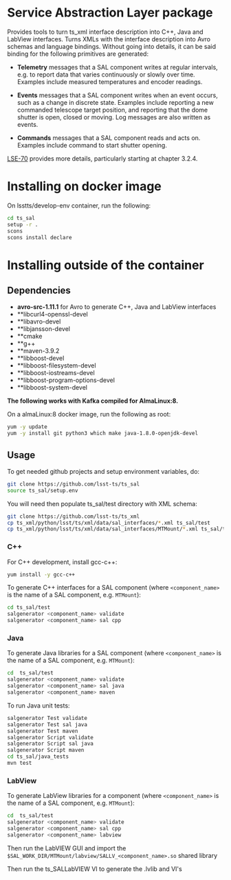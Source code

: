 # Service Abstraction Layer package

Provides tools to turn ts_xml interface description into C++, Java and
LabView interfaces. Turns XMLs with the interface description into Avro schemas and language bindings.
Without going into details, it can be said binding for the following primitives are generated:

* **Telemetry** messages that a SAL component writes at regular intervals, e.g.
 to report data that varies continuously or slowly over time. Examples include
 measured temperatures and encoder readings.

* **Events** messages that a SAL component writes when an event occurs, such as
  a change in discrete state. Examples include reporting a new commanded
  telescope target position, and reporting that the dome shutter is open,
  closed or moving. Log messages are also written as events.

* **Commands** messages that a SAL component reads and acts on. Examples
  include command to start shutter opening.

[LSE-70](https://ls.st/LSE-70) provides more details, particularly starting at
chapter 3.2.4.

# Installing on docker image

On lsstts/develop-env container, run the following:

```bash
cd ts_sal
setup -r .
scons
scons install declare
```

# Installing outside of the container

## Dependencies

* **avro-src-1.11.1** for Avro to generate C++, Java and LabView interfaces
* **libcurl4-openssl-devel
* **libavro-devel
* **libjansson-devel
* **cmake
* **g++
* **maven-3.9.2
* **libboost-devel
* **libboost-filesystem-devel
* **libboost-iostreams-devel
* **libboost-program-options-devel
* **libboost-system-devel

**The following works with Kafka compiled for AlmaLinux:8.**

On a almaLinux:8 docker image, run the following as root:

```bash
yum -y update
yum -y install git python3 which make java-1.8.0-openjdk-devel
```

## Usage

To get needed github projects and setup environment variables, do:

```bash
git clone https://github.com/lsst-ts/ts_sal
source ts_sal/setup.env
```

You will need then populate ts_sal/test directory with XML schema:

```bash
git clone https://github.com/lsst-ts/ts_xml
cp ts_xml/python/lsst/ts/xml/data/sal_interfaces/*.xml ts_sal/test
cp ts_xml/python/lsst/ts/xml/data/sal_interfaces/MTMount/*.xml ts_sal/test
```

### C++

For C++ development, install gcc-c++:

```bash
yum install -y gcc-c++
```

To generate C++ interfaces for a SAL component (where `<component_name>` is the name of a SAL component, e.g. `MTMount`):

```bash
cd ts_sal/test
salgenerator <component_name> validate
salgenerator <component_name> sal cpp
```

### Java

To generate Java libraries for a SAL component (where `<component_name>` is the name of a SAL component, e.g. `MTMount`):

```bash
cd  ts_sal/test
salgenerator <component_name> validate
salgenerator <component_name> sal java
salgenerator <component_name> maven
```

To run Java unit tests:

```bash
salgenerator Test validate
salgenerator Test sal java
salgenerator Test maven
salgenerator Script validate
salgenerator Script sal java
salgenerator Script maven
cd ts_sal/java_tests
mvn test
```


### LabView

To generate LabView libraries for a component (where `<component_name>` is the name of a SAL component, e.g. `MTMount`):

```bash
cd  ts_sal/test
salgenerator <component_name> validate
salgenerator <component_name> sal cpp
salgenerator <component_name> labview
```

Then run the LabVIEW GUI and import the 
`$SAL_WORK_DIR/MTMount/labview/SALLV_<component_name>.so` shared library

Then run the ts_SALLabVIEW VI to generate the .lvlib and VI's
